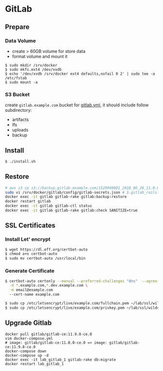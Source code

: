 # GitLab

## Prepare

### Data Volume

- create > 60GB volume for store data
- format volume and mount it

```shell
$ sudo mkdir /srv/docker
$ sudo mkfs.ext4 /dev/xvdb
$ echo '/dev/xvdb /srv/docker ext4 defaults,nofail 0 2' | sudo tee -a /etc/fstab
$ sudo mount -a
```

### S3 Bucket

create `gitlab.example.com` bucket for [gitlab.yml](gitlab.yml), it should include follow subdirectory:
- artifacts
- lfs
- uploads
- backup

## Install

```sh
$ ./install.sh
```

## Restore

```sh
# aws s3 cp s3://backup.gitlab.example.com/1529946801_2018_06_26_11.0.0_gitlab_backup.tar --region cn-northwest-1 /srv/docker/gitlab/data/backups
sudo vi /srv/docker/gitlab/config/gitlab-secrets.json # $.gitlab_rails.*_key_base
docker exec -it gitlab gitlab-rake gitlab:backup:restore
docker restart gitlab
docker exec -it gitlab gitlab-ctl status
docker exec -it gitlab gitlab-rake gitlab:check SANITIZE=true
```

## SSL Certificates

### Install Let' encrypt

```sh
$ wget https://dl.eff.org/certbot-auto
$ chmod a+x certbot-auto
$ sudo mv certbot-auto /usr/local/bin
```

### Generate Certificate

```sh
$ certbot-auto certonly --manual --preferred-challenges "dns"  --agree-tos --no-bootstrap \
  -d *.example.com,*.dev.example.com \
  -m email@example.com
  --cert-name example.com

$ sudo cp /etc/letsencrypt/live/example.com/fullchain.pem ~/lab/ssl/wildcard.example.com.crt
$ sudo cp /etc/letsencrypt/live/example.com/privkey.pem ~/lab/ssl/wildcard.example.com.key
```

## Upgrade Gitlab

```shell
docker pull gitlab/gitlab-ce:11.9.8-ce.0
vim docker-compose.yml
# image: gitlab/gitlab-ce:11.0.0-ce.0 => image: gitlab/gitlab-ce:11.9.8-ce.0
docker-compose down
docker-compose up -d
docker exec -it lab_gitlab_1 gitlab-rake db:migrate
docker restart lab_gitlab_1
```